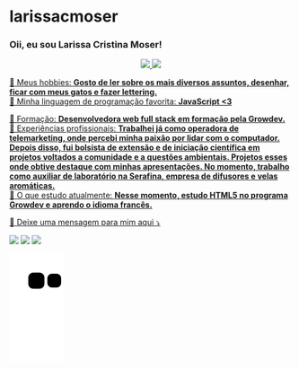 # larissacmoser
### Oii, eu sou Larissa Cristina Moser!

<div align="center">
  <a href="https://github.com/larissacmoser">
  <img height="180em" src="https://github-readme-stats.vercel.app/api?username=larissacmoser&show_icons=true&theme=dracula&include_all_commits=true&count_private=true"/>
  <img height="180em" src="https://github-readme-stats.vercel.app/api/top-langs/?username=larissacmoser&layout=compact&langs_count=7&theme=dracula"/>
</div>


<p align="left">
  🦄 Meus hobbies: <strong>Gosto de ler sobre os mais diversos assuntos, desenhar, ficar com meus gatos e fazer lettering.</strong><br>
  🦄 Minha linguagem de programação favorita: <strong>JavaScript <3 </strong><br>
</p>

<p align="left">
  💼 Formação: <strong>Desenvolvedora web full stack em formação pela Growdev.</strong><br>
  💼 Experiências profissionais: <strong>Trabalhei já como operadora de telemarketing, onde percebi minha paixão por lidar com o computador. Depois disso, fui bolsista de extensão e de iniciação científica em projetos voltados a comunidade e a questões ambientais. Projetos esses onde obtive destaque com minhas apresentações. No momento, trabalho como auxiliar de laboratório na Serafina, empresa de difusores e velas aromáticas.</strong><br>
   💼 O que estudo atualmente: <strong>Nesse momento, estudo HTML5 no programa Growdev e aprendo o idioma francês.</strong><br>
</p>

<p align="left">
  💌 Deixe uma mensagem para mim aqui ⤵️
</p>

<a href="#" alt="WhatsApp">
  <img src="https://img.shields.io/badge/-WhatsApp-25d366?style=flat-square&labelColor=25d366&logo=whatsapp&logoColor=white&link=https://api.whatsapp.com/send?phone=5551999149885&text=Ol%C3%A1%2C%20tudo%20bem%3F%20Deixe%20seu%20recado%20%3B)"/></a>
  
<a href="#" alt="Linkedin">
  <img src="https://img.shields.io/badge/-Linkedin-0e76a8?style=flat-square&logo=Linkedin&logoColor=white&link=https://linkedin.com/larissacmoser" /></a>
  
  <a href="#" alt="Instagram">
  <img src="https://img.shields.io/badge/-Instagram-DF0174?style=flat-square&labelColor=DF0174&logo=instagram&logoColor=white&link=https://www.instagram.com/larissacmoser/"/></a>

 ![Snake animation](https://github.com/rafaballerini/rafaballerini/blob/output/github-contribution-grid-snake.svg)
